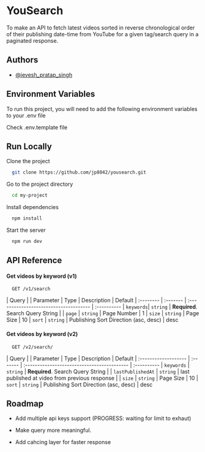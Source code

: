 
# YouSearch

To make an API to fetch latest videos sorted in reverse chronological order of their publishing date-time from YouTube for a given tag/search query in a paginated response.


## Authors

- [@jevesh_pratap_singh](https://www.github.com/jp8042)


## Environment Variables

To run this project, you will need to add the following environment variables to your .env file

Check .env.template file

## Run Locally

Clone the project

```bash
  git clone https://github.com/jp8042/yousearch.git
```

Go to the project directory

```bash
  cd my-project
```

Install dependencies

```bash
  npm install
```

Start the server

```bash
  npm run dev
```

## API Reference

#### Get videos by keyword (v1)

```http
  GET /v1/search
```
| Query     |
| Parameter | Type     | Description                            | Default
| :-------- | :------- | :------------------------------------- | :----------
| `keywords`| `string` | **Required**. Search Query String      |
| `page`    | `string`  | Page Number                           |   1
| `size`    | `string` |  Page Size                             |   10
| `sort`    | `string` | Publishing Sort Direction (asc, desc)  |   desc


#### Get videos by keyword (v2)

```http
  GET /v2/search/
```

| Query                |
| Parameter            | Type     | Description                                 | Default
| :------------------- | :------- | :------------------------------------------ | :----------
| `keywords`           | `string` | **Required**. Search Query String           |
| `lastPublishedAt`    | `string`  | last published at video from previous response | 
| `size`               | `string` |  Page Size                                  |   10
| `sort`               | `string` | Publishing Sort Direction (asc, desc)       |   desc

## Roadmap

- Add multiple api keys support (PROGRESS: waiting for limit to exhaut)

- Make query more meaningful.

- Add cahcing layer for faster response


